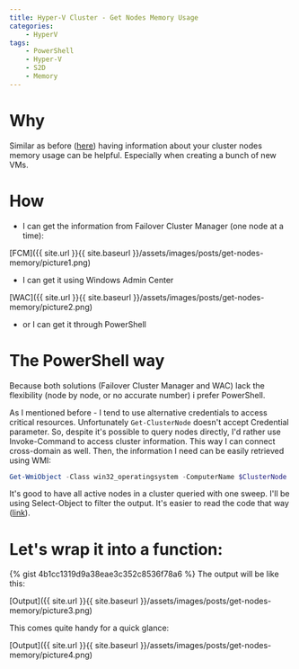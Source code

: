 ```yaml
---
title: Hyper-V Cluster - Get Nodes Memory Usage
categories:
    - HyperV
tags:
    - PowerShell
    - Hyper-V
    - S2D
    - Memory
---
```


# Why

Similar as before ([here](https://www.mczerniawski.pl/hyperv/hyperv-cluster-get-csv-usage/)) having information about your cluster nodes memory usage can be helpful. Especially when creating a bunch of new VMs.

# How

- I can get the information from Failover Cluster Manager (one node at a time):

[FCM]({{ site.url }}{{ site.baseurl }}/assets/images/posts/get-nodes-memory/picture1.png)

- I can get it using Windows Admin Center

[WAC]({{ site.url }}{{ site.baseurl }}/assets/images/posts/get-nodes-memory/picture2.png)

- or I can get it through PowerShell

# The PowerShell way

Because both solutions (Failover Cluster Manager and WAC) lack the flexibility (node by node, or no accurate number) i prefer PowerShell.

As I mentioned before - I tend to use alternative credentials to access critical resources. Unfortunately `Get-ClusterNode` doesn't accept Credential parameter. So, despite it's possible to query nodes directly, I'd rather use Invoke-Command to access cluster information. This way I can connect cross-domain as well. Then, the information I need can be easily retrieved using WMI:

```powershell
Get-WmiObject -Class win32_operatingsystem -ComputerName $ClusterNode
```

It's good to have all active nodes in a cluster queried with one sweep.  I'll be using Select-Object to filter the output. It's easier to read the code that way ([link](https://www.mczerniawski.pl/powershell/select-object/select-object-filtering/)).

# Let's wrap it into a function:

{% gist 4b1cc1319d9a38eae3c352c8536f78a6 %}
The output will be like this:

[Output]({{ site.url }}{{ site.baseurl }}/assets/images/posts/get-nodes-memory/picture3.png)

This comes quite handy for a quick glance:

[Output]({{ site.url }}{{ site.baseurl }}/assets/images/posts/get-nodes-memory/picture4.png)



